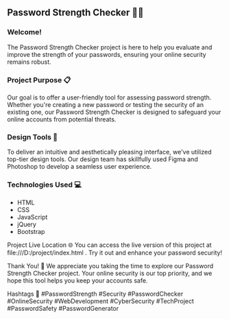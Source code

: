 
## Password Strength Checker 💪🔐

### Welcome!
The Password Strength Checker project is here to help you evaluate and improve the strength of your passwords, ensuring your online security remains robust.

### Project Purpose 📋
Our goal is to offer a user-friendly tool for assessing password strength. Whether you're creating a new password or testing the security of an existing one, our Password Strength Checker is designed to safeguard your online accounts from potential threats.

### Design Tools 🎨
To deliver an intuitive and aesthetically pleasing interface, we've utilized top-tier design tools. Our design team has skillfully used Figma and Photoshop to develop a seamless user experience.

### Technologies Used 💻
- HTML
- CSS
- JavaScript
- jQuery
- Bootstrap

Project Live Location 🌐
You can access the live version of this project at file:///D:/project/index.html . Try it out and enhance your password security!

Thank You! 👏
We appreciate you taking the time to explore our Password Strength Checker project. Your online security is our top priority, and we hope this tool helps you keep your accounts safe.

Hashtags 📌
#PasswordStrength #Security #PasswordChecker #OnlineSecurity #WebDevelopment #CyberSecurity #TechProject #PasswordSafety #PasswordGenerator
  
